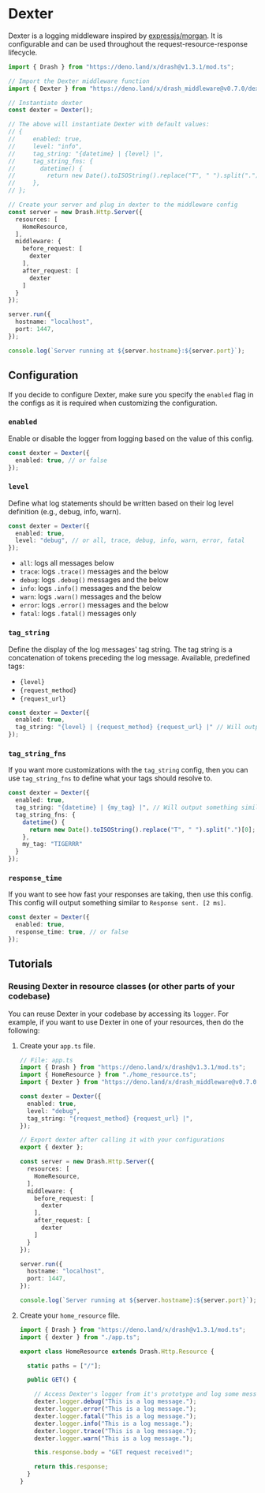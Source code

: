 # Dexter

Dexter is a logging middleware inspired by [expressjs/morgan](https://github.com/expressjs/morgan). It is configurable and can be used throughout the request-resource-response lifecycle.

```typescript
import { Drash } from "https://deno.land/x/drash@v1.3.1/mod.ts";

// Import the Dexter middleware function
import { Dexter } from "https://deno.land/x/drash_middleware@v0.7.0/dexter/mod.ts";

// Instantiate dexter
const dexter = Dexter();

// The above will instantiate Dexter with default values: 
// {
//     enabled: true,
//     level: "info",
//     tag_string: "{datetime} | {level} |",
//     tag_string_fns: {
//       datetime() {
//         return new Date().toISOString().replace("T", " ").split(".")[0];
//     },
// };

// Create your server and plug in dexter to the middleware config
const server = new Drash.Http.Server({
  resources: [
    HomeResource,
  ],
  middleware: {
    before_request: [
      dexter
    ],
    after_request: [
      dexter
    ]
  }
});

server.run({
  hostname: "localhost",
  port: 1447,
});

console.log(`Server running at ${server.hostname}:${server.port}`);
```

## Configuration

If you decide to configure Dexter, make sure you specify the `enabled` flag in the configs as it is required when customizing the configuration.

### `enabled`

Enable or disable the logger from logging based on the value of this config.

```typescript
const dexter = Dexter({
  enabled: true, // or false
});
```

### `level`

Define what log statements should be written based on their log level definition (e.g., debug, info, warn).

```typescript
const dexter = Dexter({
  enabled: true,
  level: "debug", // or all, trace, debug, info, warn, error, fatal
});
```

* `all`: logs all messages below
* `trace`: logs `.trace()` messages and the below
* `debug`: logs `.debug()` messages and the below
* `info`: logs `.info()` messages and the below
* `warn`: logs `.warn()` messages and the below
* `error`: logs `.error()` messages and the below
* `fatal`: logs `.fatal()` messages only


### `tag_string`

Define the display of the log messages' tag string. The tag string is a concatenation of tokens preceding the log message. Available, predefined tags:

* `{level}`
* `{request_method}`
* `{request_url}`

```typescript
const dexter = Dexter({
  enabled: true,
  tag_string: "{level} | {request_method} {request_url} |" // Will output something similar to "INFO | GET /home | The log message."
});
```

### `tag_string_fns`

If you want more customizations with the `tag_string` config, then you can use `tag_string_fns` to define what your tags should resolve to.

```typescript
const dexter = Dexter({
  enabled: true,
  tag_string: "{datetime} | {my_tag} |", // Will output something similar to "2020-07-12 10:32:14 | TIGERRR | The log message."
  tag_string_fns: {
    datetime() {
      return new Date().toISOString().replace("T", " ").split(".")[0];
    },
    my_tag: "TIGERRR"
  }
});
```

### `response_time`

If you want to see how fast your responses are taking, then use this config. This config will output something similar to `Response sent. [2 ms]`.

```typescript
const dexter = Dexter({
  enabled: true,
  response_time: true, // or false
});
```

## Tutorials

### Reusing Dexter in resource classes (or other parts of your codebase)

You can reuse Dexter in your codebase by accessing its `logger`. For example, if you want to use Dexter in one of your resources, then do the following:

1. Create your `app.ts` file.

    ```typescript
    // File: app.ts
    import { Drash } from "https://deno.land/x/drash@v1.3.1/mod.ts";
    import { HomeResource } from "./home_resource.ts";
    import { Dexter } from "https://deno.land/x/drash_middleware@v0.7.0/dexter.ts";

    const dexter = Dexter({
      enabled: true,
      level: "debug",
      tag_string: "{request_method} {request_url} |",
    });

    // Export dexter after calling it with your configurations
    export { dexter };

    const server = new Drash.Http.Server({
      resources: [
        HomeResource,
      ],
      middleware: {
        before_request: [
          dexter
        ],
        after_request: [
          dexter
        ]
      }
    });

    server.run({
      hostname: "localhost",
      port: 1447,
    });

    console.log(`Server running at ${server.hostname}:${server.port}`);
    ```

2. Create your `home_resource` file.

    ```typescript
    import { Drash } from "https://deno.land/x/drash@v1.3.1/mod.ts";
    import { dexter } from "./app.ts";

    export class HomeResource extends Drash.Http.Resource {

      static paths = ["/"];

      public GET() {

        // Access Dexter's logger from it's prototype and log some messages
        dexter.logger.debug("This is a log message.");
        dexter.logger.error("This is a log message.");
        dexter.logger.fatal("This is a log message.");
        dexter.logger.info("This is a log message.");
        dexter.logger.trace("This is a log message.");
        dexter.logger.warn("This is a log message.");

        this.response.body = "GET request received!";

        return this.response;
      }
    }
    ```
